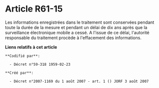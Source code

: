 # Article R61-15

Les informations enregistrées dans le traitement sont conservées pendant toute la durée de la mesure et pendant un délai de
dix ans après que la surveillance électronique mobile a cessé. A l'issue de ce délai, l'autorité responsable du traitement
procède à l'effacement des informations.

**Liens relatifs à cet article**

	**Codifié par**:

	  - Décret n°59-318 1959-02-23

	**Créé par**:

	  - Décret n°2007-1169 du 1 août 2007 - art. 1 () JORF 3 août 2007
